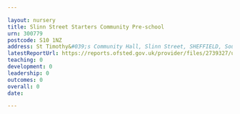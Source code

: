 ```yaml
---

layout: nursery
title: Slinn Street Starters Community Pre-school
urn: 300779
postcode: S10 1NZ
address: St Timothy&#039;s Community Hall, Slinn Street, SHEFFIELD, South Yorkshire, S10 1NZ
latestReportUrl: https://reports.ofsted.gov.uk/provider/files/2739327/urn/300779.pdf
teaching: 0
development: 0
leadership: 0
outcomes: 0
overall: 0
date: 

---
```

